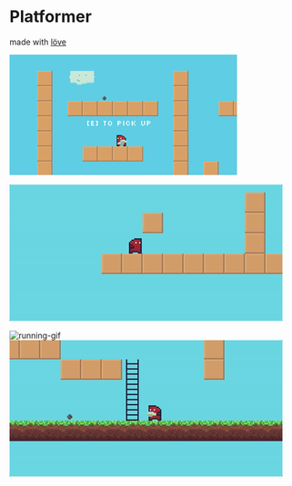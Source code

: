 # Platformer

made with [löve](http://www.love2d.org)

![screenshot](screen.png)

![screen-gif](screen.gif)

![running-gif](running.gif)
![shooting-gif](shooting.gif)
